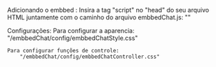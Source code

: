 Adicionando o embbed :
    Insira a tag "script" no "head" do seu arquivo HTML juntamente com o caminho do arquivo embbedChat.js:
        "<script src="embbedChat/embbedChat.js"></script>"

Configurações:
    Para configurar a aparencia:
        "/embbedChat/config/embbedChatStyle.css"   
    
    Para configurar funções de controle:
        "/embbedChat/config/embbedChatController.css"